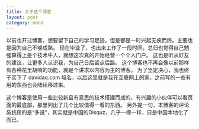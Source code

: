 ```yaml
---
title: 关于这个博客
layout: post
category: mood
---
```


以前也开过博客，想要留下自己的学习足迹，但是都是一时兴起无疾而终。主要也是因为自己不够成熟。
现在毕业了，也出来工作了一段时间，总归也觉得自己勉强算得上是个技术牛人，就想这次真的开始经营一个个人门户。
这也是听从好友的建议，让更多人认识我，为自己日后留点后路。
这个博客也不再会像以前那样有各种花里胡哨的功能，就是个讲求以内容为主的博客。
为了坚定决心，我也终于买下了 davidaq.com 域名，以后这里就是我在互联网上的家，之前写的一些有用的东西也会陆续移过来。

这个博客是使用一些比较新且有意思的技术搭建而成的，有兴趣的小伙伴可以看页面的最底部，那里列出了几个比较值得一看的东西。
另外提一句，本博客的评论系统用的是“多说”，其实就是中国的Disquz，几乎一模一样，只是中国本地化了而已。
